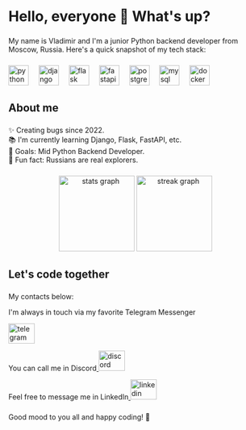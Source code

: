 <h1 align="left">Hello, everyone 👋 What's up?</h1>

###

<p align="left">My name is Vladimir and I'm a junior Python backend developer from Moscow, Russia. Here's a quick snapshot of my tech stack:</p>

###

<div align="left">
  <img src="https://cdn.jsdelivr.net/gh/devicons/devicon/icons/python/python-original.svg" height="40" alt="python logo" />
  <img width="12" />
  <img src="https://cdn.jsdelivr.net/gh/devicons/devicon/icons/django/django-plain.svg" height="40" alt="django logo" />
  <img width="12" />
  <img src="https://cdn.jsdelivr.net/gh/devicons/devicon/icons/flask/flask-original.svg" height="40" alt="flask logo" />
  <img width="12" />
  <img src="https://cdn.jsdelivr.net/gh/devicons/devicon/icons/fastapi/fastapi-original.svg" height="40" alt="fastapi logo" />
  <img width="12" />
  <img src="https://cdn.jsdelivr.net/gh/devicons/devicon/icons/postgresql/postgresql-original.svg" height="40" alt="postgresql logo" />
  <img width="12" />
  <img src="https://cdn.jsdelivr.net/gh/devicons/devicon/icons/mysql/mysql-original.svg" height="40" alt="mysql logo" />
  <img width="12" />
  <img src="https://cdn.jsdelivr.net/gh/devicons/devicon/icons/docker/docker-original.svg" height="40" alt="docker logo" />
</div>

###

<h2 align="left">About me</h2>

###

<p align="left">✨ Creating bugs since 2022.<br>📚 I'm currently learning Django, Flask, FastAPI, etc.<br>🎯 Goals: Mid Python Backend Developer.<br>🎲 Fun fact: Russians are real explorers.</p>

###

<div align="center">
  <img src="https://github-readme-stats.vercel.app/api?username=chem1sto&hide_title=false&hide_rank=false&show_icons=true&include_all_commits=true&count_private=true&disable_animations=false&theme=dracula&locale=en&hide_border=false&order=1" height="150" alt="stats graph" />
  <img src="https://streak-stats.demolab.com?user=chem1sto&locale=en&mode=daily&theme=dracula&hide_border=false&border_radius=5&order=3" height="150" alt="streak graph" />
</div>

###

<h2 align="left">Let's code together</h2>

###

<p align="left">My contacts below:</p>
<div align="left">
  <p>I'm always in touch via my favorite Telegram Messenger</p><a href="https://t.me/chemisto" target="_blank">
    <img src="https://raw.githubusercontent.com/maurodesouza/profile-readme-generator/master/src/assets/icons/social/telegram/default.svg" height="40" width="52" alt="telegram logo" />
  </a></p>
  <p>You can call me in Discord<a href="https://discord.com/users/255793334856056833" target="_blank">
    <img src="https://raw.githubusercontent.com/maurodesouza/profile-readme-generator/master/src/assets/icons/social/discord/default.svg" height="40" width="52" alt="discord logo" />
  </a></p>
  <p>Feel free to message me in LinkedIn<a href="https://www.linkedin.com/feed/" target="_blank">
    <img src="https://raw.githubusercontent.com/maurodesouza/profile-readme-generator/master/src/assets/icons/social/linkedin/default.svg" height="40" width="52" alt="linkedin logo" />
  </a></p>
</div>

###

<p align="left">Good mood to you all and happy coding! 🚀</p>
